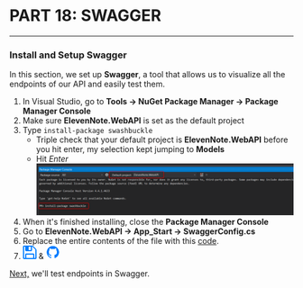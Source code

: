# PART 18: SWAGGER
---
### Install and Setup Swagger
In this section, we set up **Swagger**, a tool that allows us to visualize all the endpoints of our API and easily test them.

1. In Visual Studio, go to **Tools -> NuGet Package Manager -> Package Manager Console**
2. Make sure **ElevenNote.WebAPI** is set as the default project
3. Type `install-package swashbuckle`
   * Triple check that your default project is **ElevenNote.WebAPI** before you hit enter, my selection kept jumping to **Models**
   * Hit *Enter*
![Swashbuckle](../assets/18.0-A.png)
4. When it's finished installing, close the **Package Manager Console**
5. Go to **ElevenNote.WebAPI -> App_Start -> SwaggerConfig.cs**
6. Replace the entire contents of the file with this [code](18.0a-SwaggerConfig.md).
7. ![Save](../assets/font-awesome-save.png) & ![Git](../assets/devicons_github_badge.png)

[Next,](18.1-TestWithSwagger.md) we'll test endpoints in Swagger.

